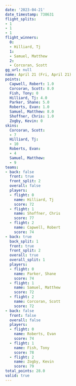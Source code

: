 ```yaml
---
date: '2023-04-21'
date_timestamp: 738631
flight_splits:
- 1
- 1
- 1
flight_winners:
  0:
  - Hilliard, Tj
  1:
  - Samuel, Matthew
  2:
  - Corcoran, Scott
gg_url: null
name: April 21 (Fri, April 21)
points:
  Capwell, Robert: 1.0
  Corcoran, Scott: 8.0
  Fish, Tony: 0
  Hilliard, Tj: 4.0
  Parker, Shane: 5.0
  Roberts, Evan: 1.0
  Samuel, Matthew: 8.0
  Shoffner, Chris: 1.0
  Zogby, Kevin: 0
skins:
  Corcoran, Scott:
  - 7
  Hilliard, Tj:
  - 10
  Roberts, Evan:
  - 4
  Samuel, Matthew:
  - 9
teams:
- back: false
  front: true
  front_split: 2
  overall: false
  players:
  - flight: 0
    name: Hilliard, Tj
    score: 72
  - flight: 1
    name: Shoffner, Chris
    score: 77
  - flight: 2
    name: Capwell, Robert
    score: 74
- back: true
  back_split: 1
  front: true
  front_split: 2
  overall: true
  overall_split: 1
  players:
  - flight: 0
    name: Parker, Shane
    score: 74
  - flight: 1
    name: Samuel, Matthew
    score: 72
  - flight: 2
    name: Corcoran, Scott
    score: 72
- back: false
  front: false
  overall: false
  players:
  - flight: 0
    name: Roberts, Evan
    score: 74
  - flight: 1
    name: Fish, Tony
    score: 78
  - flight: 2
    name: Zogby, Kevin
    score: 79
total_points: 28.0
valid: true
---
```

